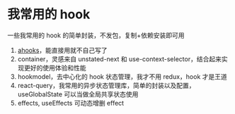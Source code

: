 # 我常用的 hook
一些我常用的 hook 的简单封装，不发包，复制+依赖安装即可用

1. [ahooks](https://ahooks.js.org/zh-CN/hooks/use-request/index)，能直接用就不自己写了
1. container，灵感来自 unstated-next 和 use-context-selector，结合起来实现更好的使用体验和性能
2. hookmodel，去中心化的 hook 状态管理，我才不用 redux，hook 才是王道
3. react-query，我常用的异步状态管理库，简单的封装以及配置，useGlobalState 可以当做全局共享状态使用
4. effects, useEffects 可动态增删 effect